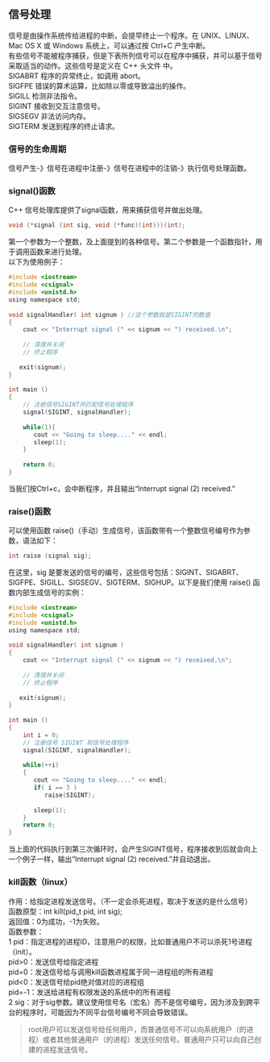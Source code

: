 ## 信号处理
信号是由操作系统传给进程的中断，会提早终止一个程序。在 UNIX、LINUX、Mac OS X 或 Windows 系统上，可以通过按 Ctrl+C 产生中断。    
有些信号不能被程序捕获，但是下表所列信号可以在程序中捕获，并可以基于信号采取适当的动作。这些信号是定义在 C++ 头文件 <csignal> 中。     
SIGABRT	程序的异常终止，如调用 abort。    
SIGFPE	错误的算术运算，比如除以零或导致溢出的操作。    
SIGILL	检测非法指令。   
SIGINT	接收到交互注意信号。    
SIGSEGV	非法访问内存。   
SIGTERM	发送到程序的终止请求。     
### 信号的生命周期
信号产生-》信号在进程中注册-》信号在进程中的注销-》执行信号处理函数。   
### signal()函数
C++ 信号处理库提供了signal函数，用来捕获信号并做出处理。   
```c
void (*signal (int sig, void (*func)(int)))(int);      
```    
第一个参数为一个整数，及上面提到的各种信号。第二个参数是一个函数指针，用于调用函数来进行处理。   
以下为使用例子：  
```c
#include <iostream>   
#include <csignal>   
#include <unistd.h>   
using namespace std;   
 
void signalHandler( int signum ) //这个参数就是SIGINT的数值    
{    
    cout << "Interrupt signal (" << signum << ") received.\n";    
 
    // 清理并关闭  
    // 终止程序     
 
   exit(signum);      
}   
 
int main ()    
{   
    // 注册信号SIGINT并匹配信号处理程序    
    signal(SIGINT, signalHandler);     
 
    while(1){   
       cout << "Going to sleep...." << endl;    
       sleep(1);   
    }   
 
    return 0;    
}   
```
当我们按Ctrl+c，会中断程序，并且输出“Interrupt signal (2) received.”   
### raise()函数
可以使用函数 raise()（手动）生成信号，该函数带有一个整数信号编号作为参数，语法如下：   
```c
int raise (signal sig);    
```   
在这里，sig 是要发送的信号的编号，这些信号包括：SIGINT、SIGABRT、SIGFPE、SIGILL、SIGSEGV、SIGTERM、SIGHUP。以下是我们使用 raise() 函数内部生成信号的实例：   
```c
#include <iostream>  
#include <csignal>   
#include <unistd.h>   
using namespace std;   
 
void signalHandler( int signum )   
{   
    cout << "Interrupt signal (" << signum << ") received.\n";    
 
    // 清理并关闭   
    // 终止程序    
 
   exit(signum);     
}   
 
int main ()   
{   
    int i = 0;   
    // 注册信号 SIGINT 和信号处理程序    
    signal(SIGINT, signalHandler);    
 
    while(++i)    
	{   
       cout << "Going to sleep...." << endl;   
       if( i == 3 )       
          raise(SIGINT);  
 
       sleep(1);   
    }   
    return 0;    
}    
```
当上面的代码执行到第三次循环时，会产生SIGINT信号，程序接收到后就会向上一个例子一样，输出“Interrupt signal (2) received.”并自动退出。   
### kill函数（linux）
作用：给指定进程发送信号。（不一定会杀死进程，取决于发送的是什么信号）   
函数原型：int kill(pid_t pid, int sig);   
返回值：0为成功，-1为失败。   
函数参数：  
1 pid：指定进程的进程ID，注意用户的权限，比如普通用户不可以杀死1号进程（init）。   
pid>0：发送信号给指定进程   
pid=0：发送信号给与调用kill函数进程属于同一进程组的所有进程   
pid<0：发送信号给pid绝对值对应的进程组  
pid=-1：发送给进程有权限发送的系统中的所有进程   
2 sig：对于sig参数。建议使用信号名（宏名）而不是信号编号，因为涉及到跨平台的程序时，可能因为不同平台信号编号不同会导致错误。     
> root用户可以发送信号给任何用户，而普通信号不可以向系统用户（的进程）或者其他普通用户（的进程）发送任何信号。普通用户只可以向自己创建的进程发送信号。   

